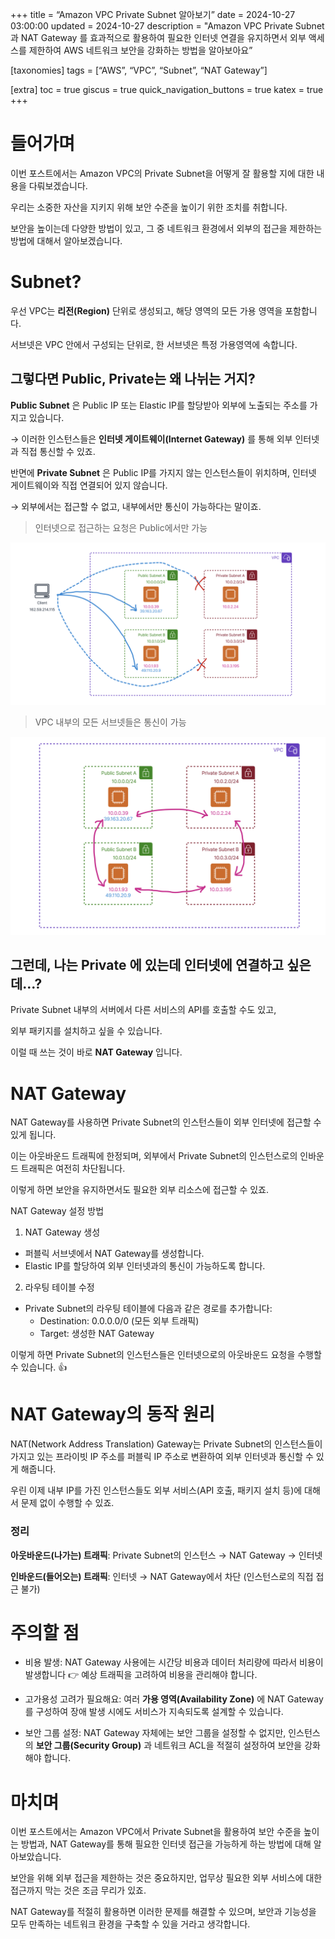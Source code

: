 +++
title = “Amazon VPC Private Subnet 알아보기”
date = 2024-10-27 03:00:00
updated = 2024-10-27
description = "Amazon VPC Private Subnet 과 NAT Gateway 를 효과적으로 활용하여 필요한 인터넷 연결을 유지하면서 외부 액세스를 제한하여 AWS 네트워크 보안을 강화하는 방법을 알아보아요”

[taxonomies]
tags = [“AWS”, “VPC”, “Subnet”, “NAT Gateway”]

[extra]
toc = true
giscus = true
quick_navigation_buttons = true
katex = true
+++


# 들어가며

이번 포스트에서는 Amazon VPC의 Private Subnet을 어떻게 잘 활용할 지에 대한 내용을 다뤄보겠습니다.

우리는 소중한 자산을 지키지 위해 보안 수준을 높이기 위한 조치를 취합니다.

보안을 높이는데 다양한 방법이 있고, 그 중 네트워크 환경에서 외부의 접근을 제한하는 방법에 대해서 알아보겠습니다.

# Subnet?

우선 VPC는 **리전(Region)** 단위로 생성되고, 해당 영역의 모든 가용 영역을 포함합니다.

서브넷은 VPC 안에서 구성되는 단위로, 한 서브넷은 특정 가용영역에 속합니다.

## 그렇다면 Public, Private는 왜 나뉘는 거지?

**Public Subnet** 은 Public IP 또는 Elastic IP를 할당받아 외부에 노출되는 주소를 가지고 있습니다. 

→ 이러한 인스턴스들은 **인터넷 게이트웨이(Internet Gateway)** 를 통해 외부 인터넷과 직접 통신할 수 있죠.

반면에 **Private Subnet** 은 Public IP를 가지지 않는 인스턴스들이 위치하며, 인터넷 게이트웨이와 직접 연결되어 있지 않습니다. 

→ 외부에서는 접근할 수 없고, 내부에서만 통신이 가능하다는 말이죠.

> 인터넷으로 접근하는 요청은 Public에서만 가능

![internet_subnet](subnet_1.png)

> VPC 내부의 모든 서브넷들은 통신이 가능

![internal_subnet](subnet_2.png)

## 그런데, 나는 Private 에 있는데 인터넷에 연결하고 싶은데...?

Private Subnet 내부의 서버에서 다른 서비스의 API를 호출할 수도 있고,

외부 패키지를 설치하고 싶을 수 있습니다.

이럴 때 쓰는 것이 바로 **NAT Gateway** 입니다.

# NAT Gateway

NAT Gateway를 사용하면 Private Subnet의 인스턴스들이 외부 인터넷에 접근할 수 있게 됩니다.

이는 아웃바운드 트래픽에 한정되며, 외부에서 Private Subnet의 인스턴스로의 인바운드 트래픽은 여전히 차단됩니다.

이렇게 하면 보안을 유지하면서도 필요한 외부 리소스에 접근할 수 있죠.

NAT Gateway 설정 방법

1. NAT Gateway 생성
  - 퍼블릭 서브넷에서 NAT Gateway를 생성합니다.
  - Elastic IP를 할당하여 외부 인터넷과의 통신이 가능하도록 합니다.
2. 라우팅 테이블 수정
  - Private Subnet의 라우팅 테이블에 다음과 같은 경로를 추가합니다:
	- Destination: 0.0.0.0/0 (모든 외부 트래픽)
	- Target: 생성한 NAT Gateway

이렇게 하면 Private Subnet의 인스턴스들은 인터넷으로의 아웃바운드 요청을 수행할 수 있습니다. 👍

# NAT Gateway의 동작 원리

NAT(Network Address Translation) Gateway는 Private Subnet의 인스턴스들이 가지고 있는 프라이빗 IP 주소를 퍼블릭 IP 주소로 변환하여 외부 인터넷과 통신할 수 있게 해줍니다. 

우린 이제 내부 IP를 가진 인스턴스들도 외부 서비스(API 호출, 패키지 설치 등)에 대해서 문제 없이 수행할 수 있죠.

### 정리

**아웃바운드(나가는) 트래픽**: Private Subnet의 인스턴스 → NAT Gateway → 인터넷

**인바운드(들어오는) 트래픽**: 인터넷 → NAT Gateway에서 차단 (인스턴스로의 직접 접근 불가)


# 주의할 점

- 비용 발생: NAT Gateway 사용에는 시간당 비용과 데이터 처리량에 따라서 비용이 발생합니다 👉 예상 트래픽을 고려하여 비용을 관리해야 합니다.
	
- 고가용성 고려가 필요해요: 여러 **가용 영역(Availability Zone)** 에 NAT Gateway를 구성하여 장애 발생 시에도 서비스가 지속되도록 설계할 수 있습니다.

- 보안 그룹 설정: NAT Gateway 자체에는 보안 그룹을 설정할 수 없지만, 인스턴스의 **보안 그룹(Security Group)** 과 네트워크 ACL을 적절히 설정하여 보안을 강화해야 합니다.

# 마치며

이번 포스트에서는 Amazon VPC에서 Private Subnet을 활용하여 보안 수준을 높이는 방법과, NAT Gateway를 통해 필요한 인터넷 접근을 가능하게 하는 방법에 대해 알아보았습니다.

보안을 위해 외부 접근을 제한하는 것은 중요하지만, 업무상 필요한 외부 서비스에 대한 접근까지 막는 것은 조금 무리가 있죠.

NAT Gateway를 적절히 활용하면 이러한 문제를 해결할 수 있으며, 보안과 기능성을 모두 만족하는 네트워크 환경을 구축할 수 있을 거라고 생각합니다.

